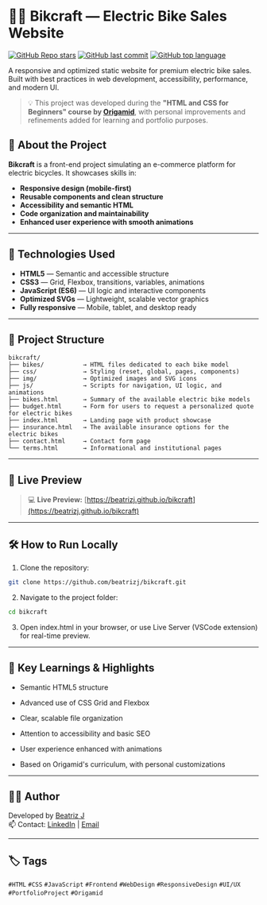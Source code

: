 # 🚴‍♀️ Bikcraft — Electric Bike Sales Website

[![GitHub Repo stars](https://img.shields.io/github/stars/beatrizj/bikcraft?style=flat-square)](https://github.com/beatrizj/bikcraft/stargazers)
[![GitHub last commit](https://img.shields.io/github/last-commit/beatrizj/bikcraft?style=flat-square)](https://github.com/beatrizj/bikcraft/commits/main)
[![GitHub top language](https://img.shields.io/github/languages/top/beatrizj/bikcraft?style=flat-square)](https://github.com/beatrizj/bikcraft)

A responsive and optimized static website for premium electric bike sales. Built with best practices in web development, accessibility, performance, and modern UI.

> 💡 This project was developed during the **"HTML and CSS for Beginners" course by [Origamid](https://www.origamid.com/)**, with personal improvements and refinements added for learning and portfolio purposes.

## 🧠 About the Project

**Bikcraft** is a front-end project simulating an e-commerce platform for electric bicycles. It showcases skills in:

- **Responsive design (mobile-first)**  
- **Reusable components and clean structure**  
- **Accessibility and semantic HTML**  
- **Code organization and maintainability**  
- **Enhanced user experience with smooth animations**

---

## 🚀 Technologies Used

- **HTML5** — Semantic and accessible structure  
- **CSS3** — Grid, Flexbox, transitions, variables, animations  
- **JavaScript (ES6)** — UI logic and interactive components  
- **Optimized SVGs** — Lightweight, scalable vector graphics  
- **Fully responsive** — Mobile, tablet, and desktop ready  

---

## 📁 Project Structure
```plaintext
bikcraft/
├── bikes/           → HTML files dedicated to each bike model
├── css/             → Styling (reset, global, pages, components)
├── img/             → Optimized images and SVG icons
├── js/              → Scripts for navigation, UI logic, and animations
├── bikes.html       → Summary of the available electric bike models
├── budget.html      → Form for users to request a personalized quote for electric bikes
├── index.html       → Landing page with product showcase
├── insurance.html   → The available insurance options for the electric bikes
├── contact.html     → Contact form page
└── terms.html       → Informational and institutional pages
```

---

## 📸 Live Preview

> 💻 **Live Preview:** [https://beatrizj.github.io/bikcraft](https://beatrizj.github.io/bikcraft)

---

## 🛠️ How to Run Locally

1. Clone the repository:

```bash
git clone https://github.com/beatrizj/bikcraft.git
```

2. Navigate to the project folder:
```bash
cd bikcraft
```

3. Open index.html in your browser, or use Live Server (VSCode extension) for real-time preview.

---

## 📌 Key Learnings & Highlights

- Semantic HTML5 structure

- Advanced use of CSS Grid and Flexbox

- Clear, scalable file organization

- Attention to accessibility and basic SEO

- User experience enhanced with animations

- Based on Origamid's curriculum, with personal customizations

---

## 👩‍💻 Author
Developed by [Beatriz J](https://github.com/beatrizj) <br/>
📫 Contact: [LinkedIn](https://www.linkedin.com/in/beatrizjanuario/) | [Email](mailto:beeatriz.js@gmail.com)

---

## 🏷️ Tags
`#HTML` `#CSS` `#JavaScript` `#Frontend` `#WebDesign` `#ResponsiveDesign` `#UI/UX` `#PortfolioProject` `#Origamid`
